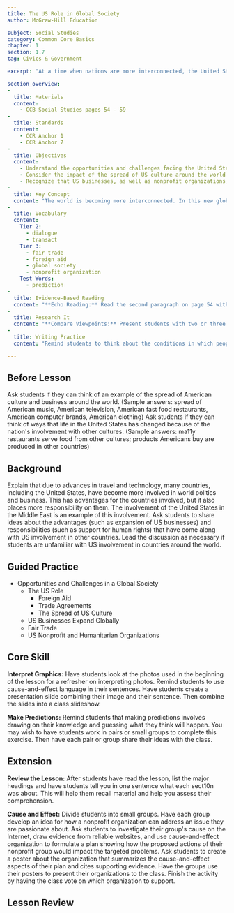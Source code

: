 ```yaml
---
title: The US Role in Global Society
author: McGraw-Hill Education

subject: Social Studies
category: Common Core Basics
chapter: 1
section: 1.7
tag: Civics & Government

excerpt: "At a time when nations are more interconnected, the United States has a greater role in the global society because it is the world's only superpower. This role includes expanding businesses, spreading American culture, and providing aid to foreign countries."

section_overview:
-
  title: Materials
  content:
    - CCB Social Studies pages 54 - 59
-
  title: Standards
  content:
    - CCR Anchor 1
    - CCR Anchor 7
-
  title: Objectives
  content:
    - Understand the opportunities and challenges facing the United States in the global society
    - Consider the impact of the spread of US culture around the world
    - Recognize that US businesses, as well as nonprofit organizations, reach beyond US borders
-
  title: Key Concept
  content: "The world is becoming more interconnected. In this new global society, the United States bears heavy responsibilities but also looks forward to important opportunities."
-
  title: Vocabulary
  content:
    Tier 2:
      - dialogue
      - transact
    Tier 3:
      - fair trade
      - foreign aid
      - global society
      - nonprofit organization
    Test Words:
      - prediction
-
  title: Evidence-Based Reading
  content: "**Echo Reading:** Read the second paragraph on page 54 with fluency and expression. Tell students to track the paragraph as you read. Then have them read after you, copying fluency and expression."
-
  title: Research It
  content: "**Compare Viewpoints:** Present students with two or three articles on a current event. The articles should be written and published by people in different countries. Ask students how the authors' viewpoints differ and discuss possible causes of these differences. After students complete the sidebar activity on their own, have them form small groups to discuss their findings. Tell students to explain the news item they researched and what they found on each of the sites about that item. Ask: Did you learn anything new from other cultures' perspectives? Did you find anything that surprised you?"
-
  title: Writing Practice
  content: "Remind students to think about the conditions in which people in that small village are living now, before they acquire this technology. Tell them to think about these questions: What changes will occur? How prepared will people be to use the Internet? Will what they see challenge their world view? Will what they see affect how they view their own lives in their own homes? What benefits will they gain? What harm might this new technology do? After students have finished their articles, invite them to post the articles for the class to read."

---
```

## Before Lesson

Ask students if they can think of an example of the spread of American culture and business around the world. (Sample answers: spread of American music, American television, American fast food restaurants, American computer brands, American clothing) Ask students if they can think of ways that life in the United States has changed because of the nation's involvement with other cultures. (Sample answers: ma11y restaurants serve food from other cultures; products Americans buy are produced in other countries)

## Background

Explain that due to advances in travel and technology, many countries, including the United States, have become more involved in world politics and business. This has advantages for the countries involved, but it also places more responsibility on them. The involvement of the United States in the Middle East is an example of this involvement. Ask students to share ideas about the advantages (such as expansion of US businesses) and responsibilities (such as support for human rights) that have come along with US involvement in other countries. Lead the discussion as necessary if students are unfamiliar with US involvement in countries around the world.

## Guided Practice

- Opportunities and Challenges in a Global Society
  - The US Role
    - Foreign Aid
    - Trade Agreements
    - The Spread of US Culture
  - US Businesses Expand Globally
  - Fair Trade
  - US Nonprofit and Humanitarian Organizations

## Core Skill

**Interpret Graphics:** Have students look at the photos used in the beginning of the lesson for a refresher on interpreting photos. Remind students to use cause-and-effect language in their sentences. Have students create a presentation slide combining their image and their sentence. Then combine the slides into a class slideshow.

**Make Predictions:** Remind students that making predictions involves drawing on their knowledge and guessing what they think will happen. You may wish to have students work in pairs or small groups to complete this exercise. Then have each pair or group share their ideas with the class.

## Extension

**Review the Lesson:** After students have read the lesson, list the major headings and have students tell you in one sentence what each sect10n was about. This will help them recall material and help you assess their comprehension.

**Cause and Effect:** Divide students into small groups. Have each group develop an idea for how a nonprofit organization can address an issue they are passionate about. Ask students to investigate their group's cause on the Internet, draw evidence from reliable websites, and use cause-and-effect organization to formulate a plan showing how the proposed actions of their nonprofit group would impact the targeted problems. Ask students to create a poster about the organization that summarizes the cause-and-effect aspects of their plan and cites supporting evidence. Have the groups use their posters to present their organizations to the class. Finish the activity by having the class vote on which organization to support.

## Lesson Review
